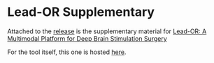 # Lead-OR Supplementary

Attached to the [release](https://github.com/simonoxen/Lead-OR_Supplementary/releases/) is the supplementary material for [Lead-OR: A Multimodal Platform for Deep Brain Stimulation Surgery](https://www.medrxiv.org/content/10.1101/2021.08.09.21261792v1)

For the tool itself, this one is hosted [here](https://github.com/netstim/SlicerNetstim).